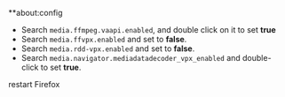 
**about:config

- Search `media.ffmpeg.vaapi.enabled`, and double click on it to set **true**
- Search `media.ffvpx.enabled` and set to **false**.
- Search `media.rdd-vpx.enabled` and set to **false**.
- Search `media.navigator.mediadatadecoder_vpx_enabled` and double-click to set **true**.

restart Firefox

